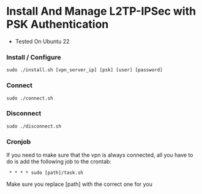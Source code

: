 # Install And Manage L2TP-IPSec with PSK Authentication

* Tested On Ubuntu 22

### Install / Configure
~~~shell
sudo ./install.sh [vpn_server_ip] [psk] [user] [password]
~~~

### Connect
~~~shell
sudo ./connect.sh
~~~

### Disconnect
~~~shell
sudo ./disconnect.sh
~~~


### Cronjob
If you need to make sure that the vpn is always connected, all you have to do is add the following job to the crontab:
~~~
 * * * * sudo [path]/task.sh
~~~
Make sure you replace [path] with the correct one for you
